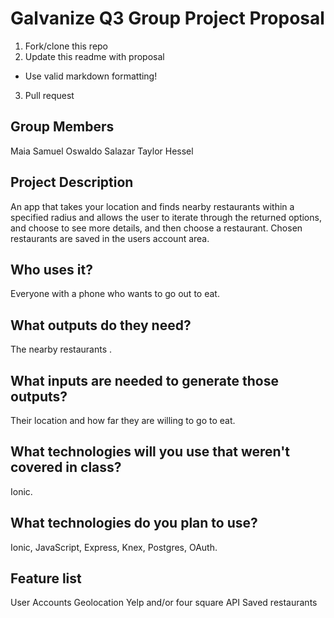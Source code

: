 # Galvanize Q3 Group Project Proposal

1. Fork/clone this repo
2. Update this readme with proposal
  * Use valid markdown formatting!
3. Pull request

## Group Members
Maia Samuel
Oswaldo Salazar
Taylor Hessel

## Project Description
An app that takes your location and finds nearby restaurants within a specified radius and allows the user to iterate through the returned options, and choose to see more details, and then choose a restaurant. Chosen restaurants are saved in the users account area.

## Who uses it?
Everyone with a phone who wants to go out to eat.

## What outputs do they need?
The nearby restaurants .

## What inputs are needed to generate those outputs?
Their location and how far they are willing to go to eat.

## What technologies will you use that weren't covered in class?
Ionic.

## What technologies do you plan to use?
Ionic, JavaScript, Express, Knex, Postgres, OAuth.

## Feature list
User Accounts
Geolocation
Yelp and/or four square API
Saved restaurants 
